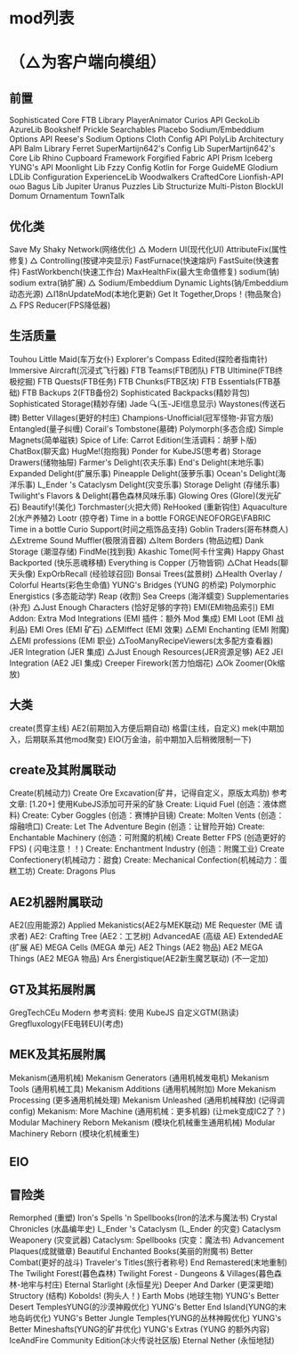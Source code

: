 # mod列表
# （△为客户端向模组）

## 前置

Sophisticated Core
FTB Library
PlayerAnimator
Curios API
GeckoLib
AzureLib
Bookshelf
Prickle
Searchables
Placebo
Sodium/Embeddium Options API
Reese's Sodium Options
Cloth Config API
PolyLib
Architectury API
Balm
Library Ferret
SuperMartijn642's Config Lib
SuperMartijn642's Core Lib
Rhino
Cupboard
Framework
Forgified Fabric API
Prism
Iceberg
YUNG's API
Moonlight Lib
Fzzy Config
Kotlin for Forge
GuideME
Glodium
LDLib
Configuration
ExperienceLib
Woodwalkers
CraftedCore
Lionfish-API
oωo
Bagus Lib
Jupiter
Uranus
Puzzles Lib
Structurize
Multi-Piston
BlockUI
Domum Ornamentum
TownTalk

## 优化类

Save My Shaky Network(网络优化)
△ Modern UI(现代化UI)
AttributeFix(属性修复)
△ Controlling(按键冲突显示)
FastFurnace(快速熔炉)
FastSuite(快速套件)
FastWorkbench(快速工作台)
MaxHealthFix(最大生命值修复)
sodium(钠)
sodium extra(钠扩展)
△ Sodium/Embeddium Dynamic Lights(钠/Embeddium动态光源)
△I18nUpdateMod(本地化更新)
Get It Together,Drops！(物品聚合)
△ FPS Reducer(FPS降低器)

## 生活质量

Touhou Little Maid(车万女仆)
Explorer's Compass Edited(探险者指南针)
Immersive Aircraft(沉浸式飞行器)
FTB Teams(FTB团队)
FTB Ultimine(FTB终极挖掘)
FTB Quests(FTB任务)
FTB Chunks(FTB区块)
FTB Essentials(FTB基础)
FTB Backups 2(FTB备份2)
Sophisticated Backpacks(精妙背包)
Sophisticated Storage(精妙存储)
Jade 🔍(玉-JEI信息显示)
Waystones(传送石碑)
Better Villages(更好的村庄)
Champions-Unofficial(冠军怪物-非官方版)
Entangled(量子纠缠)
Corail's Tombstone(墓碑)
Polymorph(多态合成)
Simple Magnets(简单磁铁)
Spice of Life: Carrot Edition(生活调料：胡萝卜版)
ChatBox(聊天盒)
HugMe!(抱抱我)
Ponder for KubeJS(思考者)
Storage Drawers(储物抽屉)
Farmer's Delight(农夫乐事)
End's Delight(末地乐事)
Expanded Delight(扩展乐事)
Pineapple Delight(菠萝乐事)
Ocean's Delight(海洋乐事)
L_Ender 's Cataclysm Delight(灾变乐事)
Storage Delight (存储乐事)
Twilight's Flavors & Delight(暮色森林风味乐事)
Glowing Ores (Glore)(发光矿石)
Beautify!(美化)
Torchmaster(火把大师)
ReHooked (重新钩住)
Aquaculture 2(水产养殖2)
Lootr (掠夺者)
Time in a bottle FORGE\NEOFORGE\FABRIC
Time in a bottle Curio Support(时间之瓶饰品支持)
Goblin Traders(哥布林商人)
△Extreme Sound Muffler(极限消音器)
△Item Borders (物品边框)
Dank Storage (潮湿存储)
FindMe(找到我)
Akashic Tome(阿卡什宝典)
Happy Ghast Backported (快乐恶魂移植)
Everything is Copper (万物皆铜)
△Chat Heads(聊天头像)
ExpOrbRecall (经验球召回)
Bonsai Trees(盆景树)
△Health Overlay / Colorful Hearts(彩色生命值)
YUNG's Bridges (YUNG 的桥梁)
Polymorphic Energistics (多态能动学)
Reap (收割)
Sea Creeps (海洋蠕变)
Supplementaries (补充)
△Just Enough Characters (恰好足够的字符)
EMI(EMI物品索引)
EMI Addon: Extra Mod Integrations (EMI 插件：额外 Mod 集成)
EMI Loot (EMI 战利品)
EMI Ores (EMI 矿石)
△EMIffect (EMI 效果)
△EMI Enchanting (EMI 附魔)
△EMI professions (EMI 职业)
△TooManyRecipeViewers(太多配方查看器)
JER Integration (JER 集成)
△Just Enough Resources(JER资源足够)
AE2 JEI Integration (AE2 JEI 集成)
Creeper Firework(苦力怕烟花)
△Ok Zoomer(Ok缩放)

## 大类

create(贯穿主线)
AE2(前期加入方便后期自动)
格雷(主线，自定义)
mek(中期加入，后期联系其他mod聚变)
EIO(万金油，前中期加入后稍微限制一下)

## create及其附属联动

Create(机械动力)
Create Ore Excavation(矿井，记得自定义，原版太鸡肋)   参考文章: [1.20+] 使用KubeJS添加可开采的矿脉
Create: Liquid Fuel (创造：液体燃料)
Create: Cyber Goggles (创造：赛博护目镜)
Create: Molten Vents (创造：熔融喷口)
Create: Let The Adventure Begin (创造：让冒险开始)
Create: Enchantable Machinery (创造：可附魔的机械)
Create Better FPS (创造更好的 FPS) ( 闪电注意！！)
Create: Enchantment Industry (创造：附魔工业)
Create Confectionery(机械动力：甜食)
Create: Mechanical Confection(机械动力：蛋糕工坊)
Create: Dragons Plus

## AE2机器附属联动

AE2(应用能源2)
Applied Mekanistics(AE2与MEK联动)
ME Requester (ME 请求者)
AE2: Crafting Tree (AE2：工艺树)
AdvancedAE (高级 AE)
ExtendedAE (扩展 AE)
MEGA Cells (MEGA 单元)
AE2 Things (AE2 物品)
AE2 MEGA Things (AE2 MEGA 物品)
Ars Énergistique(AE2新生魔艺联动) (不一定加)

## GT及其拓展附属

GregTechCEu Modern   参考资料: 使用 KubeJS 自定义GTM(熟读)
Gregfluxology(FE电转EU)(考虑)

## MEK及其拓展附属

Mekanism(通用机械)
Mekanism Generators (通用机械发电机)
Mekanism Tools (通用机械工具)
Mekanism Additions (通用机械附加)
More Mekanism Processing (更多通用机械处理)
Mekanism Unleashed (通用机械释放) (记得调config)
Mekanism: More Machine (通用机械：更多机器) (让mek变成IC2了？)
Modular Machinery Reborn Mekanism (模块化机械重生通用机械)
Modular Machinery Reborn (模块化机械重生)

## EIO

## 冒险类

Remorphed (重塑)
Iron's Spells 'n Spellbooks(Iron的法术与魔法书)
Crystal Chronicles (水晶编年史)
L_Ender 's Cataclysm (L_Ender 的灾变)
Cataclysm Weaponery (灾变武器)
Cataclysm: Spellbooks (灾变：魔法书)
Advancement Plaques(成就徽章)
Beautiful Enchanted Books(美丽的附魔书)
Better Combat(更好的战斗)
Traveler's Titles(旅行者称号)
End Remastered(末地重制)
The Twilight Forest(暮色森林)
Twilight Forest - Dungeons & Villages(暮色森林-地牢与村庄)
Eternal Starlight (永恒星光)
Deeper And Darker (更深更暗)
Structory (结构)
Kobolds! (狗头人！)
Earth Mobs (地球生物)
YUNG's Better Desert TemplesYUNG(的沙漠神殿优化)
YUNG's Better End Island(YUNG的末地岛屿优化)
YUNG's Better Jungle Temples(YUNG的丛林神殿优化)
YUNG's Better Mineshafts(YUNG的矿井优化)
YUNG's Extras (YUNG 的额外内容)
IceAndFire Community Edition(冰火传说社区版)
Eternal Nether (永恒地狱)